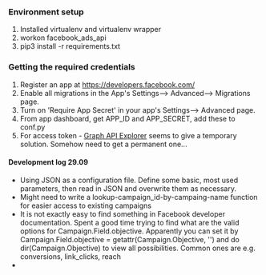 ### Environment setup
1. Installed virtualenv and virtualenv wrapper
2. workon facebook_ads_api
3. pip3 install -r requirements.txt


### Getting the required credentials
1. Register an app at https://developers.facebook.com/
2. Enable all migrations in the App's Settings--> Advanced--> Migrations page.
3. Turn on 'Require App Secret' in your app's Settings--> Advanced page.
4. From app dashboard, get APP_ID and APP_SECRET, add these to conf.py
5. For access token - [Graph API Explorer](https://developers.facebook.com/tools/explorer) seems to give a temporary solution. Somehow need to get a permanent one...


#### Development log 29.09
- Using JSON as a configuration file. Define some basic, most used parameters, then read in JSON and overwrite them as necessary.
- Might need to write a lookup-campaign_id-by-campaing-name function for easier access to existing campaigns
- It is not exactly easy to find something in Facebook developer documentation. Spent a good time trying to find what are the valid options for Campaign.Field.objective. Apparently you can set it by
Campaign.Field.objective = getattr(Campaign.Objective, '<OBJECTIVE NAME>') and do dir(Campaign.Objective) to view all possibilities. Common ones are e.g. conversions, link_clicks, reach
- 
